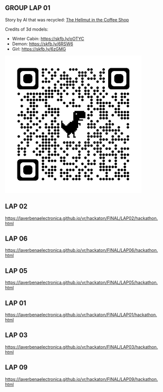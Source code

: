 ## GROUP LAP 01
Story by AI that was recycled: [The Hellmut in the Coffee Shop](https://storiesby.ai/p/the-hellmouth-in-the-coffee-shop)  

Credits of 3d models:  
* Winter Cabin: https://skfb.ly/oOTYC
* Demon: https://skfb.ly/6RSW6 
* Girl: https://skfb.ly/6zGMG

![QR](LAP01/qrcode_lap01.png)

## LAP 02
https://laverbenaelectronica.github.io/vr/hackaton/FINAL/LAP02/hackathon.html

## LAP 06
https://laverbenaelectronica.github.io/vr/hackaton/FINAL/LAP06/hackathon.html

## LAP 05
https://laverbenaelectronica.github.io/vr/hackaton/FINAL/LAP05/hackathon.html

## LAP 01
https://laverbenaelectronica.github.io/vr/hackaton/FINAL/LAP01/hackathon.html

## LAP 03
https://laverbenaelectronica.github.io/vr/hackaton/FINAL/LAP03/hackathon.html

## LAP 09
https://laverbenaelectronica.github.io/vr/hackaton/FINAL/LAP09/hackathon.html
